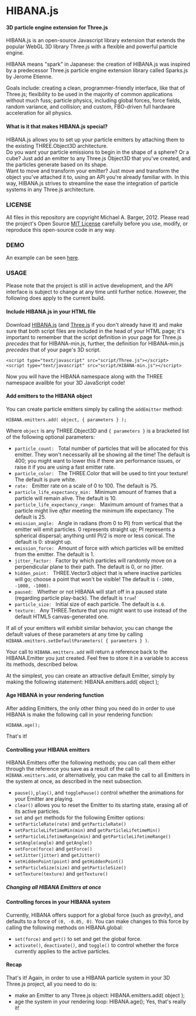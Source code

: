 HIBANA.js
=========

#### 3D particle engine extension for Three.js ####
HIBANA.js is an open-source Javascript library extension that extends the popular WebGL 3D library Three.js with a flexible and powerful particle engine. 

HIBANA means "spark" in Japanese: the creation of HIBANA.js was inspired by a predecessor Three.js particle engine extension library called Sparks.js by Jerome Etienne.

Goals include: creating a clean, programmer-friendly interface, like that of Three.js; flexibility to be used in the majority of common applications without much fuss; particle physics, including global forces, force fields, random variance, and collision; and custom, FBO-driven full hardware acceleration for all physics.

#### What is it that makes HIBANA.js special? ####
HIBANA.js allows you to set up your particle emitters by attaching them to the existing THREE.Object3D architecture.   
Do you want your particle emissions to begin in the shape of a sphere? Or a cube? Just add an emitter to any Three.js Object3D that you've created, and the particles generate based on its shape.  
Want to move and transform your emitter? Just move and transform the object you've attached it to, using an API you're already familiar with.
In this way, HIBANA.js strives to streamline the ease the integration of particle systems in any Three.js architecture.

### LICENSE ###
All files in this repository are copyright Michael A. Barger, 2012. Please read the project's Open Source [MIT License](https://github.com/MichaelABarger/HIBANA.js/blob/master/LICENSE) carefully before you use, modify, or reproduce this open-source code in any way.

### DEMO ###
An example can be seen [here](http://michaelabarger.github.com/examples/HIBANA-test.html).


### USAGE ###
Please note that the project is still in active development, and the API interface is subject to change at any time until further notice. However, the following does apply to the current build.

#### Include HIBANA.js in your HTML file ####
Download [HIBANA.js](https://https://github.com/MichaelABarger/HIBANA.js/blob/master/build/HIBANA-min.js) (and [Three.js](https://github.com/mrdoob/three.js/blob/master/build/Three.js) if you don't already have it) and make sure that both script files are included in the head of your HTML page; it's important to remember that the script definition in your page for Three.js *precedes* that for HIBANA-min.js, further, the definition for HIBANA-min.js *precedes* that of your page's 3D script.

	<script type="text/javascript" src="script/Three.js"></script>
	<script type="text/javascript" src="script/HIBANA-min.js"></script>

Now you will have the HIBANA namespace along with the THREE namespace availble for your 3D JavaScript code!

#### Add emitters to the HIBANA object ####
You can create particle emitters simply by calling the `addEmitter` method:

	HIBANA.emitters.add( object, { parameters } );
	
Where `object` is any THREE.Object3D and `{ parameters }` is a bracketed list of the following optional parameters:

- `particle_count: ` Total number of particles that will be allocated for this emitter. They won't necessarily all be showing all the time! The default is 400; you might want to lower this if there are performance issues, or raise it if you are using a fast emitter rate.
- `particle_color: ` The THREE.Color that will be used to tint your texture! The default is pure white.
- `rate: ` Emitter rate on a scale of 0 to 100. The default is 75.
- `particle_life_expectancy_min: ` Minimum amount of frames that a particle will remain alive. The default is 10.
- `particle_life_expectancy_range: ` Maximum amount of frames that a particle might live *after* meeting the minimum life expectancy. The default is 25.
- `emission_angle: ` Angle in radians (from 0 to PI) from vertical that the emitter will emit particles. 0 represents straight up; PI represents a spherical dispersal; anything until PI/2 is more or less conical. The default is 0: straight up.
- `emission_force: ` Amount of force with which particles will be emitted from the emitter. The default is 1.
- `jitter_factor: ` Factor by which particles will randomly move on a perpendicular plane to their path. The default is 0, or no jitter.
- `hidden_point: ` THREE.Vector3 object that is where inactive particles will go; choose a point that won't be visible! The default is `(-1000, -1000, -1000)`.
- `paused: ` Whether or not HIBANA will start off in a paused state (regarding particle play-back). The default is `true`!
- `particle_size: ` Initial size of each particle. The default is `4.0`.
- `texture: ` Any THREE.Texture that you might want to use instead of the default HTML5 canvas-generated one.

If all of your emitters will exhibit similar behavior, you can change the default values of these parameters at any time by calling `HIBANA.emitters.setDefaultParameters( { parameters } )`.

Your call to `HIBANA.emitters.add` will return a reference back to the HIBANA.Emitter you just created. Feel free to store it in a variable to access its methods, described below.

At the simplest, you can create an attractive default Emitter, simply by making the following statement:
	HIBANA.emitters.add( object );

#### Age HIBANA in your rendering function ####
After adding Emitters, the only other thing you need do in order to use HIBANA is make the following call in your rendering function:

	HIBANA.age();

That's it!

#### Controlling your HIBANA emitters ####
HIBANA.Emitters offer the following methods; you can call them either through the reference you save as a result of the call to `HIBANA.emitters.add`, or alternatively, you can make the call to all Emitters in the system at once, as described in the next subsection.
- `pause()`, `play()`, and `togglePause()` control whether the animations for your Emitter are playing. 
- `clear()` allows you to reset the Emitter to its starting state, erasing all of its active particles.
- `set` and `get` methods for the following Emitter options:
- `setParticleRate(rate)` and `getParticleRate()`
- `setParticleLifetimeMin(min)` and `getParticleLifetimeMin()`
- `setParticleLifetimeRange(min)` and `getParticleLifetimeRange()`
- `setAngle(angle)` and `getAngle()`
- `setForce(force)` and `getForce()`
- `setJitter(jitter)` and `getJitter()`
- `setHiddenPoint(point)` and `getHiddenPoint()`
- `setParticleSize(size)` and `getParticleSize()`
- `setTexture(texture)` and `getTexture()`

##### Changing all HIBANA Emitters at once #####


#### Controlling forces in your HIBANA system ####
Currently, HIBANA offers support for a global force (such as *gravity*), and defaults to a force of `(0, -0.05, 0)`. You can make changes to this force by calling the following methods on HIBANA.global:
- `set(force)` and `get()` to set and get the global force.
- `activate()`, `deactivate()`, and `toggle()` to control whether the force currently applies to the active particles.

#### Recap ####
That's it! Again, in order to use a HIBANA particle system in your 3D Three.js project, all you need to do is:
- make an Emitter to any Three.js object:
	HIBANA.emitters.add( object );
- age the system in your rendering loop:
	HIBANA.age();
Yes, that's really it!
	
